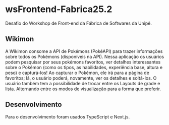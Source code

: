 # wsFrontend-Fabrica25.2
Desafio do Workshop de Front-end da Fábrica de Softwares da Unipê.

## Wikimon
A Wikimon consome a API de Pokémons (PokéAPI) para trazer informações sobre todos os Pokémons (disponíveis na API). Nessa aplicação os usuários podem pesquisar por seus pokémons favoritos, ver detalhes interessantes sobre o Pokémon (como os tipos, as habilidades, experiência base, altura e peso) e capturá-los! Ao capturar o Pokémon, ele irá para a página de favoritos; lá, o usuário poderá, novamente, ver os detalhes e soltá-los. O usuário também tem a possibilidade de trocar entre os Layouts de grade e lista. Alternando entre os modos de visualização para a forma que preferir.

## Desenvolvimento
Para o desenvolvimento foram usados TypeScript e Next.js.
